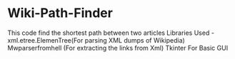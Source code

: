 # Wiki-Path-Finder
This code find the shortest path between two articles
Libraries Used -
xml.etree.ElemenTree(For parsing XML dumps of Wikipedia)
Mwparserfromhell (For extracting the links from Xml)
Tkinter For Basic GUI
